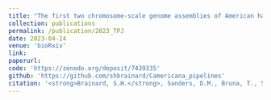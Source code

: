 ```yaml
---
title: "The first two chromosome-scale genome assemblies of American hazelnut enable comparative genomic analysis of the genus Corylus"
collection: publications
permalink: /publication/2023_TPJ
date: 2023-04-24
venue: 'bioRxiv'
link:
paperurl: 
code: 'https://zenodo.org/deposit/7439335'
github: 'https://github.com/shbrainard/Camericana_pipelines'
citation: '<strong>Brainard, S.H.</strong>, Sanders, D.M., Bruna, T., Shengqiang, S., Dawson, J.C. The first two chromosome-scale genome assemblies of American hazelnut enable comparative genomic analysis of the genus Corylus. <i>In Preparation</i> (2023)'
---
```


